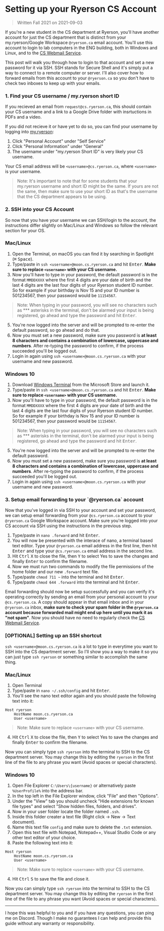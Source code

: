 # Setting up your Ryerson CS Account
> Written Fall 2021 on 2021-09-03

If you're a new student in the CS department at Ryerson, you'll have another account for just the CS department that is distinct from your my.ryerson/Google Workspace `@ryerson.ca` email account. You'll use this account to login to lab computers in the ENG building, both in Windows and Linux, and to the [CS Webmail Service](https://webmail.cs.ryerson.ca/).

This post will walk you through how to login to that account and set a new password for it via SSH. SSH stands for Secure Shell and it's simply put a way to connect to a remote computer or server. I'll also cover how to forward emails from this account to your `@ryerson.ca` so you don't have to check two inboxes to keep up with your emails.

<h3>1. Find your CS username / my.ryerson short ID</h3>

If you recieved an email from `request@cs.ryerson.ca`, this should contain your CS username and a link to a Google Drive folder with insrtuctions in PDFs and a video.

If you did not recieve it or have yet to do so, you can find your username by logging into [my.ryerson](https://my.ryerson.ca):

1. Click "Personal Account" under "Self Service"
2. Click "Personal Information" under "General"
3. The username under "my.ryerson Short ID" is very likely your CS username.

Your CS email address will be `<username>@cs.ryerson.ca`, where `<username>` is your username.

> Note: It's important to note that for some students that your my.ryerson username and short ID might be the same. If yours are not the same, then make sure to use your short ID as that's the username that the CS department appears to be using.

<h3>2. SSH into your CS Account</h3>

So now that you have your username we can SSH/login to the account, the instructions differ slightly on Mac/Linux and Windows so follow the relevant section for your OS.

<h3>Mac/Linux</h3>

1. Open the Terminal, on macOS you can find it by searching in Spotlight (<kbd>⌘</kbd> <kbd>Space</kbd>).
2. Type/paste in `ssh <username>@moon.cs.ryerson.ca` and hit <kbd>Enter</kbd>. **Make sure to replace `<username>` with your CS username.**
3. Now you'll have to type in your password, the default password is in the format `MMDDXXXX` where the first 4 digits are your date of birth and the last 4 digits are the last four digits of your Ryerson student ID number. So for example if your birthday is Nov 15 and your ID number is 501234567, then your password would be `11154567`.
> Note: When typing in your password, you will see no characters such as \*\*\* asterisks in the terminal, don't be alarmed your input is being registered, go ahead and type the password and hit <kbd>Enter</kbd>.
5. You're now logged into the server and will be prompted to re-enter the default password, so go ahead and do that.
6. Now you must set a new password, make sure you password is **at least 8 characters and contains a combination of lowercase, uppercase and numbers**. After re-typing the password to confirm, if the process succeeded you'll be logged out.
7. Login in again using `ssh <username>@moon.cs.ryerson.ca`  with your username and new password.

<h3>Windows 10</h3>

1. Download [Windows Terminal](https://aka.ms/terminal) from the Microsoft Store and launch it.
2. Type/paste in `ssh <username>@moon.cs.ryerson.ca` and hit <kbd>Enter</kbd>. **Make sure to replace `<username>` with your CS username.**
3. Now you'll have to type in your password, the default password is in the format `MMDDXXXX` where the first 4 digits are your date of birth and the last 4 digits are the last four digits of your Ryerson student ID number. So for example if your birthday is Nov 15 and your ID number is 501234567, then your password would be `11154567`.
> Note: When typing in your password, you will see no characters such as \*\*\* asterisks in the terminal, don't be alarmed your input is being registered, go ahead and type the password and hit <kbd>Enter</kbd>.
5. You're now logged into the server and will be prompted to re-enter the default password.
6. Now you must set a new password, make sure you password is **at least 8 characters and contains a combination of lowercase, uppercase and numbers**. After re-typing the password to confirm, if the process succeeded you'll be logged out.
7. Login in again using `ssh <username>@moon.cs.ryerson.ca`  with your username and new password.

<h3>3. Setup email forwarding to your `@ryerson.ca` account</h3>

Now that you've logged in via SSH to your account and set your password, we can setup email forwarding from your `@cs.ryerson.ca` account to your `@ryerson.ca`  Google Workspace account. Make sure you're logged into your CS account via SSH using the instructions in the previous step.

1. Type/paste in `nano .forward` and hit <kbd>Enter</kbd>.
2. You will now be presented with the interace of nano, a terminal based text editor. Type your `@ryerson.ca`  email address in the first line, then hit <kbd>Enter</kbd> and type your `@cs.ryerson.ca` email address in the second line.
3. Hit <kbd>Ctrl</kbd> <kbd>X</kbd> to close the file, then <kbd>Y</kbd> to select Yes to save the changes and finally <kbd>Enter</kbd> to confirm the filename.
4. Now we must run two commands to modify the file permissions of the home folder and our new `.forward` text file.
5. Type/paste `chmod 711 ~` into the terminal and hit <kbd>Enter</kbd>.
6. Type/paste `chmod 644 .forward` into the terminal and hit <kbd>Enter</kbd>.

Email forwarding should now be setup successfully and you can verify it's operating correctly by sending an email from your personal account to your `@cs.ryerson.ca`. A copy should appear in that email inbox and in your `@ryerson.ca` inbox, **make sure to check your spam folder in the `@ryerson.ca` account because forwarded mail might end up here until you mark it as "not spam"**. Now you should have no need to regularly check the [CS Webmail Service](https://webmail.cs.ryerson.ca/l).

<h3>[OPTIONAL] Setting up an SSH shortcut</h3>

`ssh <username>@moon.cs.ryerson.ca` is a lot to type in everytime you want to SSH into the CS department server. So I'll show you a way to make it so you can just type `ssh ryerson` or something similar to accomplish the same thing.

<h3>Mac/Linux</h3>

1. Open Terminal 
2. Type/paste in `nano ~/.ssh/config` and hit <kbd>Enter</kbd>.
3. You'll see the nano text editor again and you should paste the following text into it:
```
Host ryerson
    HostName moon.cs.ryerson.ca
    User <username>
```
> Note: Make sure to replace `<username>` with your CS username.

4. Hit <kbd>Ctrl</kbd> <kbd>X</kbd> to close the file, then <kbd>Y</kbd> to select Yes to save the changes and finally <kbd>Enter</kbd> to confirm the filename.

Now you can simply type `ssh ryerson` into the terminal to SSH to the CS department server. You may change this by editing the `ryerson` in the first line of the file to any phrase you want (Avoid spaces or special characters).

<h3>Windows 10</h3>

1. Open File Explorer `C:\Users\{username}` or alternatively paste `%UserProfile%` into the address bar.
2. In the top left in the File Explorer window, click "File" and then "Options".
3. Under the "View" tab you should uncheck "Hide extensions for known file types" and select "Show hidden files, folders, and drives".
4. Now in your user folder locate the folder named `.ssh`.
5. Inside this folder creater a text file (Right click → New → Text document).
6. Name this text file `config` and make sure to delete the `.txt` extension.
7. Open this text file with Notepad, Notepad++, Visual Studio Code or any other text editor of your choice.
8. Paste the following text into it:
```
Host ryerson
    HostName moon.cs.ryerson.ca
    User <username>
```
> Note: Make sure to replace `<username>` with your CS username.

4. Hit <kbd>Ctrl</kbd> <kbd>S</kbd> to save the file and close it.

Now you can simply type `ssh ryerson` into the terminal to SSH to the CS department server. You may change this by editing the `ryerson` in the first line of the file to any phrase you want (Avoid spaces or special characters).

---

I hope this was helpful to you and if you have any questions, you can ping me on Discord. Though I make no guarantees I can help and provide this guide without any warranty or responsibility.